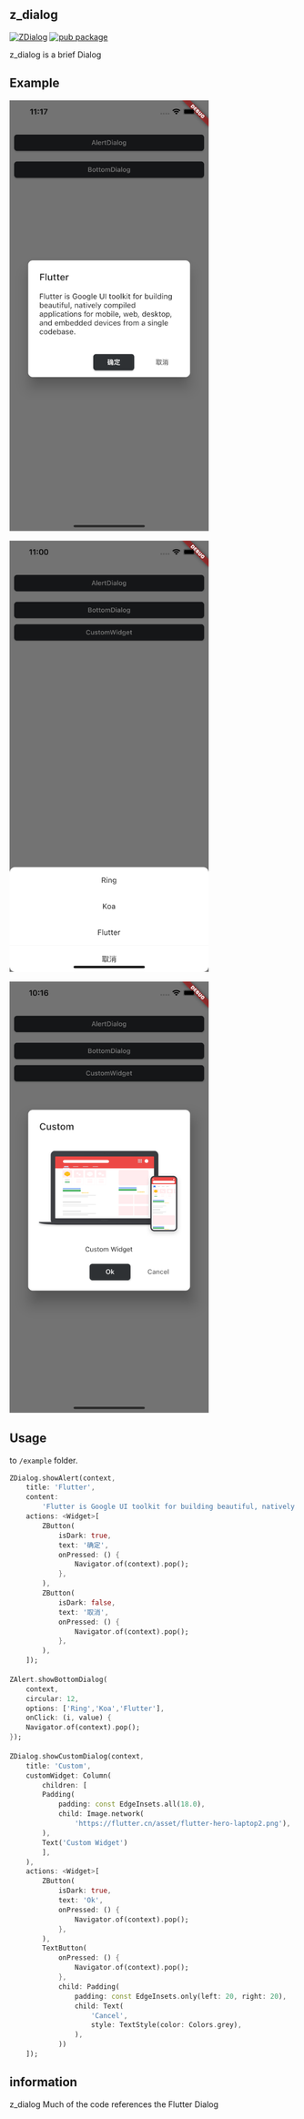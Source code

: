 <!-- 
This README describes the package. If you publish this package to pub.dev,
this README's contents appear on the landing page for your package.

For information about how to write a good package README, see the guide for
[writing package pages](https://dart.dev/guides/libraries/writing-package-pages). 

For general information about developing packages, see the Dart guide for
[creating packages](https://dart.dev/guides/libraries/create-library-packages)
and the Flutter guide for
[developing packages and plugins](https://flutter.dev/developing-packages). 
-->

## z_dialog

[![ZDialog](https://img.shields.io/github/v/tag/hello-ring/z_dialog?style=flat-square)](https://github.com/hello-ring/z_dialog)
[![pub package](https://img.shields.io/pub/v/z_dialog?style=flat-square)](https://pub.dev/packages/z_dialog)

z_dialog is a brief Dialog

## Example
<p>
<img src="https://github.com/hello-ring/z_dialog/blob/master/example/screenshot/2.png?raw=true" width="350" alt="build"></a>
</p>
<p>
<img src="https://github.com/hello-ring/z_dialog/blob/master/example/screenshot/3.png?raw=true" width="350" alt="build"></a>
</p>
<p>
<img src="https://github.com/hello-ring/z_dialog/blob/master/example/screenshot/4.png?raw=true" width="350" alt="build"></a>
</p>

## Usage

to `/example` folder. 

```dart
ZDialog.showAlert(context,
    title: 'Flutter',
    content:
        'Flutter is Google UI toolkit for building beautiful, natively compiled applications for mobile, web, desktop, and embedded devices from a single codebase.',
    actions: <Widget>[
        ZButton(
            isDark: true,
            text: '确定',
            onPressed: () {
                Navigator.of(context).pop();
            },
        ),
        ZButton(
            isDark: false,
            text: '取消',
            onPressed: () {
                Navigator.of(context).pop();
            },
        ),
    ]);

ZAlert.showBottomDialog(
    context, 
    circular: 12,
    options: ['Ring','Koa','Flutter'],
    onClick: (i, value) {
    Navigator.of(context).pop();
});

ZDialog.showCustomDialog(context,
    title: 'Custom',
    customWidget: Column(
        children: [
        Padding(
            padding: const EdgeInsets.all(18.0),
            child: Image.network(
                'https://flutter.cn/asset/flutter-hero-laptop2.png'),
        ),
        Text('Custom Widget')
        ],
    ),
    actions: <Widget>[
        ZButton(
            isDark: true,
            text: 'Ok',
            onPressed: () {
                Navigator.of(context).pop();
            },
        ),
        TextButton(
            onPressed: () {
                Navigator.of(context).pop();
            },
            child: Padding(
                padding: const EdgeInsets.only(left: 20, right: 20),
                child: Text(
                    'Cancel',
                    style: TextStyle(color: Colors.grey),
                ),
            ))
    ]);
```

## information

z_dialog Much of the code references the Flutter Dialog
